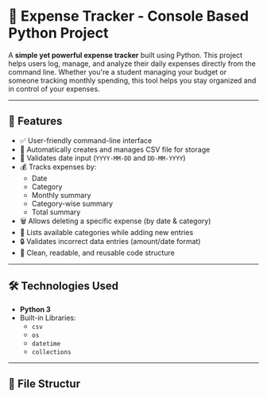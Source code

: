 # 💸 Expense Tracker - Console Based Python Project

A **simple yet powerful expense tracker** built using Python. This project helps users log, manage, and analyze their daily expenses directly from the command line. Whether you're a student managing your budget or someone tracking monthly spending, this tool helps you stay organized and in control of your expenses.

---

## 📌 Features

- ✅ User-friendly command-line interface
- 📁 Automatically creates and manages CSV file for storage
- 📅 Validates date input (`YYYY-MM-DD` and `DD-MM-YYYY`)
- 💰 Tracks expenses by:
  - Date
  - Category
  - Monthly summary
  - Category-wise summary
  - Total summary
- 🗑️ Allows deleting a specific expense (by date & category)
- 📂 Lists available categories while adding new entries
- 🔒 Validates incorrect data entries (amount/date format)
- 🔄 Clean, readable, and reusable code structure

---

## 🛠️ Technologies Used

- **Python 3**
- Built-in Libraries:
  - `csv`
  - `os`
  - `datetime`
  - `collections`

---

## 📁 File Structur

